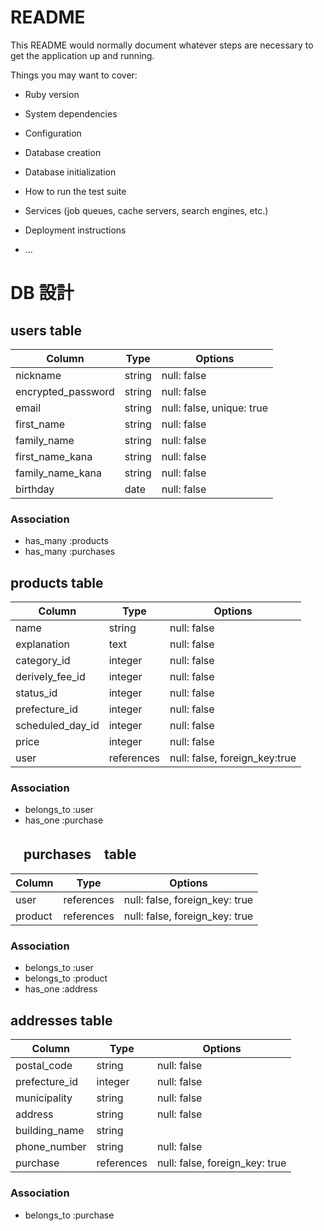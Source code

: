 # README

This README would normally document whatever steps are necessary to get the
application up and running.

Things you may want to cover:

* Ruby version

* System dependencies

* Configuration

* Database creation

* Database initialization

* How to run the test suite

* Services (job queues, cache servers, search engines, etc.)

* Deployment instructions

* ...

# DB 設計

## users table

| Column             | Type                | Options                   |
|--------------------|---------------------|---------------------------|
| nickname           | string              | null: false               |
| encrypted_password | string              | null: false               |
| email              | string              | null: false, unique: true |
| first_name         | string              | null: false               |
| family_name        | string              | null: false               |
| first_name_kana    | string              | null: false               |
| family_name_kana   | string              | null: false               |
| birthday           | date                | null: false               |

### Association

- has_many :products
- has_many :purchases

## products table

| Column             | Type                | Options                       |
|--------------------|---------------------|-------------------------------|
| name               | string              | null: false                   |
| explanation        | text                | null: false                   |
| category_id        | integer             | null: false                   |
| derively_fee_id    | integer             | null: false                   |
| status_id          | integer             | null: false                   |
| prefecture_id      | integer             | null: false                   |
| scheduled_day_id   | integer             | null: false                   |
| price              | integer             | null: false                   |
| user               | references          | null: false, foreign_key:true |


### Association

- belongs_to :user 
- has_one :purchase

##  　purchases　table

| Column      | Type       | Options                        |
|-------------|------------|--------------------------------|
| user        | references | null: false, foreign_key: true |
| product     | references | null: false, foreign_key: true |

### Association

- belongs_to :user
- belongs_to :product
- has_one :address


## addresses table

| Column             | Type       | Options                        |
|--------------------|------------|--------------------------------|
| postal_code        | string     | null: false                    |
| prefecture_id      | integer    | null: false                    |
| municipality       | string     | null: false                    |
| address            | string     | null: false                    |
| building_name      | string     |                                |
| phone_number       | string     | null: false                    |
| purchase           | references | null: false, foreign_key: true |

### Association

- belongs_to :purchase